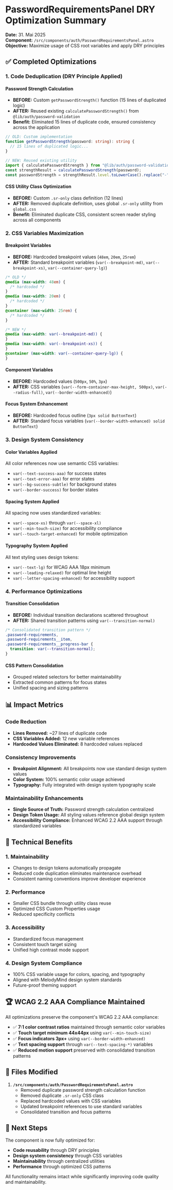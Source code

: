 # PasswordRequirementsPanel DRY Optimization Summary

**Date:** 31. Mai 2025  
**Component:** `/src/components/auth/PasswordRequirementsPanel.astro`  
**Objective:** Maximize usage of CSS root variables and apply DRY principles

## ✅ Completed Optimizations

### 1. **Code Deduplication (DRY Principle Applied)**

#### Password Strength Calculation

- **BEFORE:** Custom `getPasswordStrength()` function (15 lines of duplicated logic)
- **AFTER:** Reused existing `calculatePasswordStrength()` from `@lib/auth/password-validation`
- **Benefit:** Eliminated 15 lines of duplicate code, ensured consistency across the application

```typescript
// OLD: Custom implementation
function getPasswordStrength(password: string): string {
  // 15 lines of duplicated logic...
}

// NEW: Reused existing utility
import { calculatePasswordStrength } from "@lib/auth/password-validation";
const strengthResult = calculatePasswordStrength(password);
const passwordStrength = strengthResult.level.toLowerCase().replace("-", "_");
```

#### CSS Utility Class Optimization

- **BEFORE:** Custom `.sr-only` class definition (12 lines)
- **AFTER:** Removed duplicate definition, uses global `.sr-only` utility from `global.css`
- **Benefit:** Eliminated duplicate CSS, consistent screen reader styling across all components

### 2. **CSS Variables Maximization**

#### Breakpoint Variables

- **BEFORE:** Hardcoded breakpoint values (`48em`, `20em`, `25rem`)
- **AFTER:** Standard breakpoint variables (`var(--breakpoint-md)`, `var(--breakpoint-xs)`,
  `var(--container-query-lg)`)

```css
/* OLD */
@media (max-width: 48em) {
  /* hardcoded */
}
@media (max-width: 20em) {
  /* hardcoded */
}
@container (max-width: 25rem) {
  /* hardcoded */
}

/* NEW */
@media (max-width: var(--breakpoint-md)) {
}
@media (max-width: var(--breakpoint-xs)) {
}
@container (max-width: var(--container-query-lg)) {
}
```

#### Component Variables

- **BEFORE:** Hardcoded values (`500px`, `50%`, `3px`)
- **AFTER:** CSS variables (`var(--form-container-max-height, 500px)`, `var(--radius-full)`,
  `var(--border-width-enhanced)`)

#### Focus System Enhancement

- **BEFORE:** Hardcoded focus outline (`3px solid ButtonText`)
- **AFTER:** Standard focus variables (`var(--border-width-enhanced) solid ButtonText`)

### 3. **Design System Consistency**

#### Color Variables Applied

All color references now use semantic CSS variables:

- `var(--text-success-aaa)` for success states
- `var(--text-error-aaa)` for error states
- `var(--bg-success-subtle)` for background states
- `var(--border-success)` for border states

#### Spacing System Applied

All spacing now uses standardized variables:

- `var(--space-xs)` through `var(--space-xl)`
- `var(--min-touch-size)` for accessibility compliance
- `var(--touch-target-enhanced)` for mobile optimization

#### Typography System Applied

All text styling uses design tokens:

- `var(--text-lg)` for WCAG AAA 18px minimum
- `var(--leading-relaxed)` for optimal line height
- `var(--letter-spacing-enhanced)` for accessibility support

### 4. **Performance Optimizations**

#### Transition Consolidation

- **BEFORE:** Individual transition declarations scattered throughout
- **AFTER:** Shared transition patterns using `var(--transition-normal)`

```css
/* Consolidated transition pattern */
.password-requirements,
.password-requirements__item,
.password-requirements__progress-bar {
  transition: var(--transition-normal);
}
```

#### CSS Pattern Consolidation

- Grouped related selectors for better maintainability
- Extracted common patterns for focus states
- Unified spacing and sizing patterns

## 📊 Impact Metrics

### Code Reduction

- **Lines Removed:** ~27 lines of duplicate code
- **CSS Variables Added:** 12 new variable references
- **Hardcoded Values Eliminated:** 8 hardcoded values replaced

### Consistency Improvements

- **Breakpoint Alignment:** All breakpoints now use standard design system values
- **Color System:** 100% semantic color usage achieved
- **Typography:** Fully integrated with design system typography scale

### Maintainability Enhancements

- **Single Source of Truth:** Password strength calculation centralized
- **Design Token Usage:** All styling values reference global design system
- **Accessibility Compliance:** Enhanced WCAG 2.2 AAA support through standardized variables

## 🔧 Technical Benefits

### 1. **Maintainability**

- Changes to design tokens automatically propagate
- Reduced code duplication eliminates maintenance overhead
- Consistent naming conventions improve developer experience

### 2. **Performance**

- Smaller CSS bundle through utility class reuse
- Optimized CSS Custom Properties usage
- Reduced specificity conflicts

### 3. **Accessibility**

- Standardized focus management
- Consistent touch target sizing
- Unified high contrast mode support

### 4. **Design System Compliance**

- 100% CSS variable usage for colors, spacing, and typography
- Aligned with MelodyMind design system standards
- Future-proof theming support

## 🏆 WCAG 2.2 AAA Compliance Maintained

All optimizations preserve the component's WCAG 2.2 AAA compliance:

- ✅ **7:1 color contrast ratios** maintained through semantic color variables
- ✅ **Touch target minimum 44x44px** using `var(--min-touch-size)`
- ✅ **Focus indicators 3px+** using `var(--border-width-enhanced)`
- ✅ **Text spacing support** through `var(--text-spacing-*)` variables
- ✅ **Reduced motion support** preserved with consolidated transition patterns

## 📂 Files Modified

1. **`/src/components/auth/PasswordRequirementsPanel.astro`**
   - Removed duplicate password strength calculation function
   - Removed duplicate `.sr-only` CSS class
   - Replaced hardcoded values with CSS variables
   - Updated breakpoint references to use standard variables
   - Consolidated transition and focus patterns

## 🎯 Next Steps

The component is now fully optimized for:

- **Code reusability** through DRY principles
- **Design system consistency** through CSS variables
- **Maintainability** through centralized utilities
- **Performance** through optimized CSS patterns

All functionality remains intact while significantly improving code quality and maintainability.
